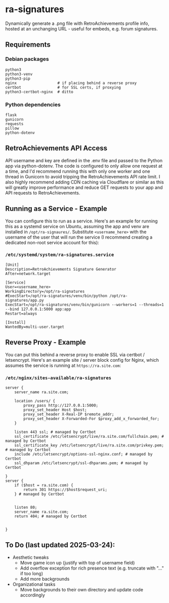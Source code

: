 # ra-signatures
Dynamically generate a .png file with RetroAchievements profile info, hosted at an unchanging URL - useful for embeds, e.g. forum signatures.

## Requirements

### Debian packages
```
python3
python3-venv
python3-pip
nginx                  # if placing behind a reverse proxy
certbot                # for SSL certs, if proxying
python3-certbot-nginx  # ditto

```
### Python dependencies
```
flask
gunicorn
requests
pillow
python-dotenv
```
## RetroAchievements API Access
API username and key are defined in the .env file and passed to the Python app via python-dotenv. The code is configured to only allow one request at a time, and I'd recommend running this with only one worker and one thread in Gunicorn to avoid tripping the RetroAchievements API rate limit. I also highly recommend adding CDN caching via Cloudflare or similar as this will greatly improve performance and reduce GET requests to your app and API requests to RetroAchievements.

## Running as a Service - Example
You can configure this to run as a service. Here's an example for running this as a systemd service on Ubuntu, assuming the app and venv are installed in `/opt/ra-signaures/`. Substitute `<username_here>` with the username of the user that will run the service (I recommend creating a dedicated non-root service account for this):

### `/etc/systemd/system/ra-signatures.service`
```
[Unit]
Description=RetroAchievements Signature Generator
After=network.target

[Service]
User=<username_here>
WorkingDirectory=/opt/ra-signatures
#ExecStart=/opt/ra-signatures/venv/bin/python /opt/ra-signatures/app.py
ExecStart=/opt/ra-signatures/venv/bin/gunicorn --workers=1 --threads=1 --bind 127.0.0.1:5000 app:app
Restart=always

[Install]
WantedBy=multi-user.target
```

## Reverse Proxy - Example
You can put this behind a reverse proxy to enable SSL via certbot / letsencrypt. Here's an example site / server block config for Nginx, which assumes the service is running at `https://ra.site.com`:

### `/etc/nginx/sites-available/ra-signatures`
```
server {
    server_name ra.site.com;

    location /users/ {
        proxy_pass http://127.0.0.1:5000;
        proxy_set_header Host $host;
        proxy_set_header X-Real-IP $remote_addr;
        proxy_set_header X-Forwarded-For $proxy_add_x_forwarded_for;
    }

    listen 443 ssl; # managed by Certbot
    ssl_certificate /etc/letsencrypt/live/ra.site.com/fullchain.pem; # managed by Certbot
    ssl_certificate_key /etc/letsencrypt/live/ra.site.com/privkey.pem; # managed by Certbot
    include /etc/letsencrypt/options-ssl-nginx.conf; # managed by Certbot
    ssl_dhparam /etc/letsencrypt/ssl-dhparams.pem; # managed by Certbot

}
server {
    if ($host = ra.site.com) {
        return 301 https://$host$request_uri;
    } # managed by Certbot


    listen 80;
    server_name ra.site.com;
    return 404; # managed by Certbot


}
```

## To Do (last updated 2025-03-24):
- Aesthetic tweaks
  - Move game icon up (justify with top of username field)
  - Add overflow exception for rich presence text (e.g. truncate with "..." if too long)
  - Add more backgrounds
- Organizational tasks
  - Move backgrounds to their own directory and update code accordingly
